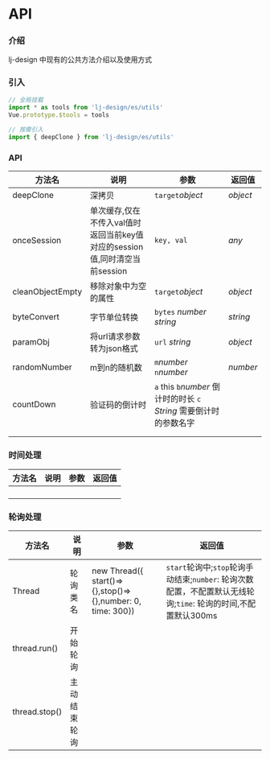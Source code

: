 # API

### 介绍

lj-design 中现有的公共方法介绍以及使用方式

### 引入
  
```javascript
// 全局挂载
import * as tools from 'lj-design/es/utils'
Vue.prototype.$tools = tools
  
// 按需引入
import { deepClone } from 'lj-design/es/utils'
```

### API

| 方法名 | 说明 | 参数 | 返回值 |
|--------|------|-----|-------|
| deepClone | 深拷贝 | `target`_object_ | _object_ |
| onceSession | 单次缓存,仅在不传入val值时返回当前key值对应的session值,同时清空当前session | `key, val` | _any_ |
| cleanObjectEmpty | 移除对象中为空的属性 | `target`_object_ | _object_ |
| byteConvert | 字节单位转换 | `bytes` _number_  _string_ | _string_ |
| paramObj | 将url请求参数转为json格式 | `url` _string_ | _object_ |
| randomNumber | m到n的随机数 | `m`_number_ `n`_number_ | _number_ |
|  countDown|  验证码的倒计时|  `a` this `b`_number_ 倒计时的时长 `c` _String_ 需要倒计时的参数名字|  |
|  |  |  |  |
|  |  |  |  |
### 时间处理

| 方法名 | 说明 | 参数 | 返回值 |
|--------|------|-----|-------|
|  |  |  |  |
|  |  |  |  |
|  |  |  |  |
|  |  |  |  |

### 轮询处理

| 方法名 | 说明 | 参数 | 返回值 |
|--------|------|-----|-------|
|  Thread|  轮询类名 | new Thread({ start()=>{},stop()=>{},number: 0, time: 300}) | `start`轮询中;`stop`轮询手动结束;`number`: 轮询次数配置，不配置默认无线轮询;`time`: 轮询的时间,不配置默认300ms|
|  thread.run()|  开始轮询|  |  |
|  thread.stop()|  主动结束轮询 |